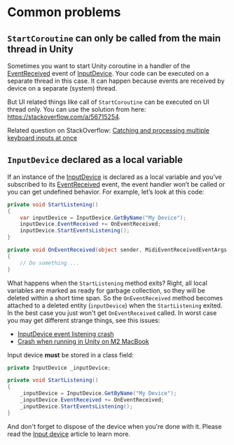 ﻿---
uid: a_devices_commonproblems
---

# Common problems

## `StartCoroutine` can only be called from the main thread in Unity

Sometimes you want to start Unity coroutine in a handler of the [EventReceived](xref:Melanchall.DryWetMidi.Multimedia.IInputDevice.EventReceived) event of [InputDevice](xref:Melanchall.DryWetMidi.Multimedia.InputDevice). Your code can be executed on a separate thread in this case. It can happen because events are received by device on a separate (system) thread.

But UI related things like call of `StartCoroutine` can be executed on UI thread only. You can use the solution from here: https://stackoverflow.com/a/56715254.

Related question on StackOverflow: [Catching and processing multiple keyboard inputs at once](https://stackoverflow.com/q/62750863)

## `InputDevice` declared as a local variable

If an instance of the [InputDevice](xref:Melanchall.DryWetMidi.Multimedia.InputDevice) is declared as a local variable and you’ve subscribed to its [EventReceived](xref:Melanchall.DryWetMidi.Multimedia.IInputDevice.EventReceived) event, the event handler won’t be called or you can get undefined behavior. For example, let’s look at this code:

```csharp
private void StartListening()
{
    var inputDevice = InputDevice.GetByName("My Device");
    inputDevice.EventReceived += OnEventReceived;
    inputDevice.StartEventsListening();
}

private void OnEventReceived(object sender, MidiEventReceivedEventArgs e)
{
    // Do something ...
}
```

What happens when the `StartListening` method exits? Right, all local variables are marked as ready for garbage collection, so they will be deleted within a short time span. So the `OnEventReceived` method becomes attached to a deleted entity (`inputDevice`) when the `StartListening` exited. In the best case you just won't get `OnEventReceived` called. In worst case you may get different strange things, see this issues:

* [InputDevice event listening crash](https://github.com/melanchall/drywetmidi/issues/262)
* [Crash when running in Unity on M2 MacBook](https://github.com/melanchall/drywetmidi/issues/267)

Input device **must** be stored in a class field:

```csharp
private InputDevice _inputDevice;

private void StartListening()
{
    _inputDevice = InputDevice.GetByName("My Device");
    _inputDevice.EventReceived += OnEventReceived;
    _inputDevice.StartEventsListening();
}
```

And don't forget to dispose of the device when you're done with it. Please read the [Input device](xref:a_dev_input) article to learn more.
